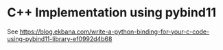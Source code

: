 # C++ Implementation using pybind11
See https://blog.ekbana.com/write-a-python-binding-for-your-c-code-using-pybind11-library-ef0992d4b68

